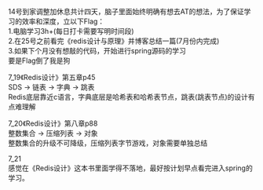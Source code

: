 14号到家调整加休息共计四天，脑子里面始终明确有想去AT的想法，为了保证学习的效率和深度，立以下Flag：  
1.电脑学习3h+(每日打卡需要写明时间段)    
2.在25号之前看完《redis设计与原理》并博客总结一篇(7月份内完成)  
3.如果下个月没有想敲的代码，开始进行spring源码的学习   
要是Flag倒了我是狗    
     
7_19《Redis设计》第五章p45  
SDS -> 链表 -> 字典 -> 跳表     
Redis底层靠近c语言，字典底层是哈希表和哈希表节点，跳表(跳表节点)的设计有点难理解   
    
7_20《Redis设计》第八章p88   
整数集合 -> 压缩列表 -> 对象   
整数集合的升级不可降级，压缩列表字节游戏，对象需要单独总结   
    
7_21   
感觉在《Redis设计》这本书里面学得不落地，最好按计划早点看完进入spring的学习。   


